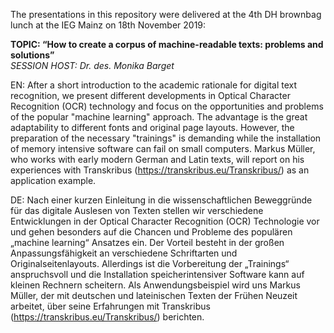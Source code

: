 The presentations in this repository were delivered at the 4th DH brownbag lunch at the IEG Mainz on 18th November 2019:

<b>TOPIC: “How to create a corpus of machine-readable texts: problems and solutions”</b>
</br><i>SESSION HOST: Dr. des. Monika Barget</i>

EN: After a short introduction to the academic rationale for digital text recognition, we present different developments in Optical Character Recognition (OCR) technology and focus on the opportunities and problems of the popular "machine learning" approach. The advantage is the great adaptability to different fonts and original page layouts. However, the preparation of the necessary "trainings" is demanding while the installation of memory intensive software can fail on small computers. Markus Müller, who works with early modern German and Latin texts, will report on his experiences with Transkribus (https://transkribus.eu/Transkribus/) as an application example.

DE: Nach einer kurzen Einleitung in die wissenschaftlichen Beweggründe für das digitale Auslesen von Texten stellen wir verschiedene Entwicklungen in der Optical Character Recognition (OCR) Technologie vor und gehen besonders auf die Chancen und Probleme des populären „machine learning“ Ansatzes ein. Der Vorteil besteht in der großen Anpassungsfähigkeit an verschiedene Schriftarten und Originalseitenlayouts. Allerdings ist die Vorbereitung der „Trainings“ anspruchsvoll und die Installation speicherintensiver Software kann auf kleinen Rechnern scheitern. Als Anwendungsbeispiel wird uns Markus Müller, der mit deutschen und lateinischen Texten der Frühen Neuzeit arbeitet, über seine Erfahrungen mit Transkribus (https://transkribus.eu/Transkribus/) berichten.




